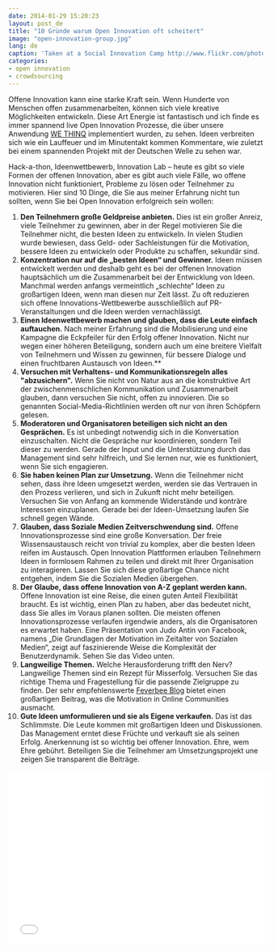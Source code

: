 ```yaml
---
date: 2014-01-29 15:20:23
layout: post_de
title: "10 Gründe warum Open Innovation oft scheitert"
image: "open-innovation-group.jpg"
lang: de
caption: 'Taken at a Social Innovation Camp http://www.flickr.com/photos/sicamp/7356916932 (CC)'
categories:
- open innovation
- crowdsourcing
---
```


Offene Innovation kann eine starke Kraft sein. Wenn Hunderte von Menschen offen zusammenarbeiten, können sich viele kreative Möglichkeiten entwickeln. Diese Art Energie ist fantastisch und ich finde es immer spannend live Open Innovation Prozesse, die über unsere Anwendung [WE THINQ](https://www.wethinq.com/en/) implementiert wurden, zu sehen. Ideen verbreiten sich wie ein Lauffeuer und im Minutentakt kommen Kommentare, wie zuletzt bei einem spannenden Projekt mit der Deutschen Welle zu sehen war.

Hack-a-thon, Ideenwettbewerb, Innovation Lab – heute es gibt so viele Formen der offenen Innovation, aber es gibt auch viele Fälle, wo offene Innovation nicht funktioniert, Probleme zu lösen oder Teilnehmer zu motivieren. Hier sind 10 Dinge, die Sie aus meiner Erfahrung nicht tun sollten, wenn Sie bei Open  Innovation erfolgreich sein wollen:

1. **Den Teilnehmern große Geldpreise anbieten.**
Dies ist ein großer Anreiz, viele Teilnehmer zu gewinnen, aber in der Regel motivieren Sie die Teilnehmer nicht, die besten Ideen zu entwickeln. In vielen Studien wurde bewiesen, dass Geld- oder Sachleistungen für die Motivation, bessere Ideen zu entwickeln oder Produkte zu schaffen, sekundär sind.
2. **Konzentration nur auf die „besten Ideen“ und Gewinner.**
Ideen müssen entwickelt werden und deshalb geht es bei der offenen Innovation hauptsächlich um die Zusammenarbeit bei der Entwicklung von Ideen. Manchmal werden anfangs vermeintlich „schlechte“ Ideen zu großartigen Ideen, wenn man diesen nur Zeit lässt. Zu oft reduzieren sich offene Innovations-Wettbewerbe ausschließlich auf PR-Veranstaltungen und die Ideen werden vernachlässigt.
3. **Einen Ideenwettbewerb machen und glauben, dass die Leute einfach auftauchen.**
Nach meiner Erfahrung sind die Mobilisierung und eine Kampagne die Eckpfeiler für den Erfolg offener Innovation. Nicht nur wegen einer höheren Beteiligung, sondern auch um eine breitere Vielfalt von Teilnehmern und Wissen zu gewinnen, für bessere Dialoge und einen fruchtbaren Austausch von Ideen.**
4. **Versuchen mit Verhaltens- und Kommunikationsregeln alles "abzusichern".**
Wenn Sie nicht von Natur aus an die konstruktive Art der zwischenmenschlichen Kommunikation und Zusammenarbeit glauben, dann versuchen Sie nicht, offen zu innovieren. Die so genannten Social-Media-Richtlinien werden oft nur von ihren Schöpfern gelesen.
5. **Moderatoren und Organisatoren beteiligen sich nicht an den Gesprächen.**
Es ist unbedingt notwendig sich in die Konversation einzuschalten. Nicht die Gespräche nur koordinieren, sondern Teil dieser zu werden. Gerade der Input und die Unterstützung durch das Management sind sehr hilfreich, und Sie lernen nur, wie es funktioniert, wenn Sie sich engagieren.
6. **Sie haben keinen Plan zur Umsetzung.**
Wenn die Teilnehmer nicht sehen, dass ihre Ideen umgesetzt werden, werden sie das Vertrauen in den Prozess verlieren, und sich in Zukunft nicht mehr beteiligen. Versuchen Sie von Anfang an kommende Widerstände und konträre Interessen einzuplanen. Gerade bei der Ideen-Umsetzung laufen Sie schnell gegen Wände.
7. **Glauben, dass Soziale Medien Zeitverschwendung sind.**
Offene Innovationsprozesse sind eine große Konversation. Der freie Wissensaustausch reicht von trivial zu komplex, aber die besten Ideen reifen im Austausch. Open Innovation Plattformen erlauben Teilnehmern Ideen in formlosem Rahmen zu teilen und direkt mit Ihrer Organisation zu interagieren. Lassen Sie sich diese großartige Chance nicht entgehen, indem Sie die Sozialen Medien übergehen.
8. **Der Glaube, dass offene Innovation von A-Z geplant werden kann.**
Offene Innovation ist eine Reise, die einen guten Anteil Flexibilität braucht. Es ist wichtig, einen Plan zu haben, aber das bedeutet nicht, dass Sie alles im Voraus planen sollten. Die meisten offenen Innovationsprozesse verlaufen irgendwie anders, als die Organisatoren es erwartet haben. Eine Präsentation von Judo Antin von Facebook, namens „Die Grundlagen der Motivation im Zeitalter von Sozialen Medien“, zeigt auf faszinierende Weise die Komplexität der Benutzerdynamik. Sehen Sie das Video unten.
9. **Langweilige Themen.**
Welche Herausforderung trifft den Nerv? Langweilige Themen sind ein Rezept für Misserfolg. Versuchen Sie das richtige Thema und Fragestellung für die passende Zielgruppe zu finden. Der sehr empfehlenswerte [Feverbee Blog]( http://www.feverbee.com/2012/03/real-motivation.html ) bietet einen großartigen Beitrag, was die Motivation in Online Communities ausmacht.
10. **Gute Ideen umformulieren und sie als Eigene verkaufen.**
Das ist das Schlimmste. Die Leute kommen mit großartigen Ideen und Diskussionen. Das Management erntet diese Früchte und verkauft sie als seinen Erfolg.  Anerkennung ist so wichtig bei offener Innovation. Ehre, wem Ehre gebührt. Beteiligen Sie die Teilnehmer am Umsetzungsprojekt une zeigen Sie transparent die Beiträge.

<div class="flex-video"><iframe width="520" height="345" src="//www.youtube.com/embed/Rr1gvReCfZQ" frameborder="0" allowfullscreen></iframe></div>
